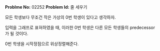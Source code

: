 **Problme No:** 02252
**Problem Id:** 줄 세우기


모든 학생보다 무조건 작은 가상의 0번 학생이 있다고 생각하자.


입력을 그래프로 표혀하였을 때, 이러한 0번 학생은 다른 모든 학생들의 predecessor가 될 것이다.


0번 학생을 시작정점으르 위상정렬해준다.
